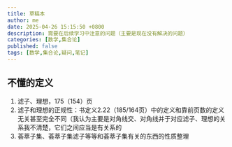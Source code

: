 ```yaml
---
title: 草稿本
author: me
date: 2025-04-26 15:15:50 +0800
description: 需要在后续学习中注意的问题（主要是现在没有解决的问题）
categories: [数学,集合论]
published: false
tags: [数学,集合论,疑问,笔记]
---
```

## 不懂的定义
1. 滤子、理想，175（154）页
2. 滤子和理想的正规性：书定义2.22（185/164页）中的定义和靠前页数的定义无关甚至完全不同（我认为主要是对角线交、对角线并于对应滤子、理想的关系我不清楚，它们之间应当是有关系的
3. 荟萃子集、荟萃子集滤子等等和荟萃子集有关的东西的性质整理